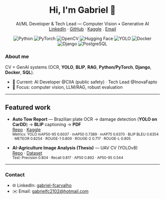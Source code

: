 <!-- Header -->
<h1 align="center">Hi, I'm Gabriel 👋</h1>
<p align="center">
   AI/ML Developer & Tech Lead — Computer Vision • Generative AI
  <br/>
  <a href="https://br.linkedin.com/in/gabriel-fcarvalho">LinkedIn</a> ·
  <a href="https://github.com/gabrielfcarvalho">GitHub</a> ·
  <a href="https://www.kaggle.com/gabrielfcarvalho">Kaggle</a> .
  <a href="mailto:gabrielfc2102@hotmail.com">Email</a>
</p>

<!-- Badges -->
<p align="center">
  <img alt="Python" src="https://img.shields.io/badge/Python-3776AB?logo=python&logoColor=white"/>
  <img alt="PyTorch" src="https://img.shields.io/badge/PyTorch-EE4C2C?logo=pytorch&logoColor=white"/>
  <img alt="OpenCV" src="https://img.shields.io/badge/OpenCV-5C3EE8?logo=opencv&logoColor=white"/>
  <img alt="Hugging Face" src="https://img.shields.io/badge/Transformers-FFD21E?logo=huggingface&logoColor=black"/>
  <img alt="YOLO" src="https://img.shields.io/badge/YOLO-00FFFF?logo=yolo&logoColor=black"/>
  <img alt="Docker" src="https://img.shields.io/badge/Docker-2496ED?logo=docker&logoColor=white"/>
  <img alt="Django" src="https://img.shields.io/badge/Django-092E20?logo=django&logoColor=white"/>
  <img alt="PostgreSQL" src="https://img.shields.io/badge/PostgreSQL-4169E1?logo=postgresql&logoColor=white"/>
</p>

<!-- About -->
### About me
CV + GenAI systems (OCR, **YOLO**, **BLIP**, **RAG**, **Python/PyTorch**, **Django**, **Docker**, **SQL**).

- 🔭 Current:  AI Developer @CIIA (public safety) · Tech Lead @InovaFapto
- 🚀 Focus: computer vision, LLM/RAG, robust evaluation

---

## Featured work
- **Auto Tow Report** — Brazilian plate OCR → damage detection (**YOLO on CarDD**) → **BLIP** captioning → **PDF**  
  <a href="https://github.com/gabrielfcarvalho/auto-tow-report">Repo</a> ·
  <a href="https://www.kaggle.com/datasets/gabrielfcarvalho/tow-report-dataset">Kaggle</a>  
  <sub>Metrics: YOLO mAP50-95 0.6037 · mAP50 0.7389 · mAP75 0.6370 · BLIP BLEU 0.6354 · METEOR 0.8254 · ROUGE-1 0.809 · ROUGE-2 0.717 · ROUGE-L 0.805</sub>

- **AI-Agriculture Image Analysis (Thesis)** — UAV CV (YOLOv8)  
  <a href="https://github.com/gabrielfcarvalho/AI-Agriculture-ImageAnalysis">Repo</a> ·
  <a href="https://www.kaggle.com/datasets/gabrielfcarvalho/sorghum-crop-line-detection-dataset">Dataset</a>  
  <sub>Test: Precision 0.804 · Recall 0.817 · AP50 0.892 · AP50-95 0.544</sub>

---

### Contact
- 🌐 LinkedIn: <a href="https://br.linkedin.com/in/gabriel-fcarvalho">gabriel-fcarvalho</a>
- ✉️ Email: <a href="mailto:gabrielfc2102@hotmail.com">gabrielfc2102@hotmail.com</a>
